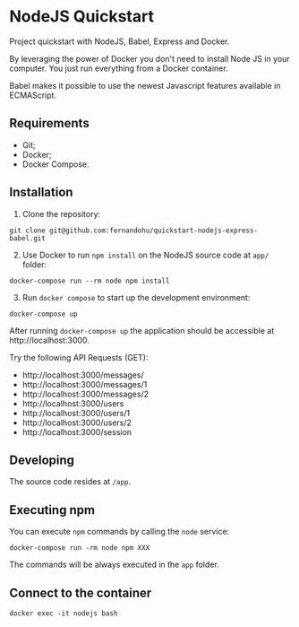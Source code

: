 # NodeJS Quickstart

Project quickstart with NodeJS, Babel, Express and Docker. 

By leveraging the power of Docker you don't need to install Node JS in your computer. You just run everything from a Docker container.

Babel makes it possible to use the newest Javascript features available in ECMAScript.  

## Requirements

- Git;
- Docker;
- Docker Compose.

## Installation

1) Clone the repository:

```
git clone git@github.com:fernandohu/quickstart-nodejs-express-babel.git
```

2) Use Docker to run `npm install` on the NodeJS source code at `app/` folder:

```
docker-compose run --rm node npm install
```

3) Run `docker compose` to start up the development environment:

```
docker-compose up
```

After running `docker-compose up` the application should be accessible at http://localhost:3000.

Try the following API Requests (GET):

- http://localhost:3000/messages/
- http://localhost:3000/messages/1
- http://localhost:3000/messages/2
- http://localhost:3000/users
- http://localhost:3000/users/1
- http://localhost:3000/users/2
- http://localhost:3000/session

## Developing

The source code resides at `/app`. 

## Executing npm 

You can execute `npm` commands by calling the `node` service:

```
docker-compose run -rm node npm XXX
```

The commands will be always executed in the `app` folder.

## Connect to the container

```
docker exec -it nodejs bash
```
